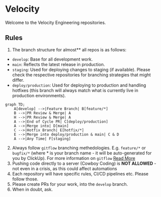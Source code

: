 # Velocity

Welcome to the Velocity Engineering repositories. 

## Rules

1. The branch structure for almost** all repos is as follows:

  - `develop`: Base for all development work.
  - `main`: Reflects the latest release in production.
  - `staging`: Used for deploying changes to staging (if available). Please check the respective repositories for branching strategies that might differ.
  - `deploy/production`: Used for deploying to production and handling hotfixes (this branch will always match what is currently live in production environments).

``` mermaid
graph TD;
    A[develop] -->|Feature Branch| B[feature/*] 
    B -->|PR Review & Merge| A
    H -->|PR Review & Merge| A
    A -->|End of Cycle PR| C[deploy/production]
    A -->|Merge into| D[main]
    C -->|Hotfix Branch| E[hotfix/*]
    E -->|Merge into deploy/production & main| C & D
    A -->|Any Time| F[staging]
```

2. Always follow `gitflow` branching methedologies. E.g. `feature/*` or `bugfix/*` (where * is your branch name - it will be auto-generated for you by ClickUp). For more information on `gitflow` [Read More](https://www.atlassian.com/git/tutorials/comparing-workflows/gitflow-workflow)
3. Pushing code directly to a server (Cowboy Coding) is **NOT ALLOWED** - not even in a crisis, as this could affect automations
4. Each repository will have specific rules, CI/CD pipelines etc. Please follow those.
5. Please create PRs for your work, into the `develop` branch.
6. When in doubt, ask.
